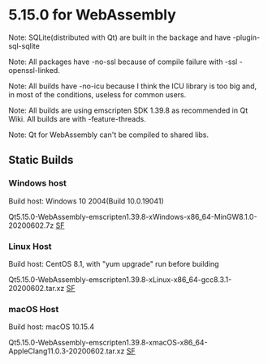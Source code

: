 # 5.15.0 for WebAssembly

Note: SQLite(distributed with Qt) are built in the backage and have -plugin-sql-sqlite

Note: All packages have -no-ssl because of compile failure with -ssl -openssl-linked.

Note: All builds have -no-icu because I think the ICU library is too big and, in most of the conditions, useless for common users.

Note: All builds are using emscripten SDK 1.39.8 as recommended in Qt Wiki. All builds are with -feature-threads.

Note: Qt for WebAssembly can't be compiled to shared libs.

## Static Builds

### Windows host

Build host: Windows 10 2004(Build 10.0.19041)

Qt5.15.0-WebAssembly-emscripten1.39.8-xWindows-x86_64-MinGW8.1.0-20200602.7z [SF](https://sourceforge.net/projects/fsu0413-qtbuilds/files/Qt5.15/WebAssembly/Qt5.15.0-WebAssembly-emscripten1.39.8-xWindows-x86_64-MinGW8.1.0-20200602.7z)

### Linux Host

Build host: CentOS 8.1, with "yum upgrade" run before building

Qt5.15.0-WebAssembly-emscripten1.39.8-xLinux-x86_64-gcc8.3.1-20200602.tar.xz [SF](https://sourceforge.net/projects/fsu0413-qtbuilds/files/Qt5.15/WebAssembly/Qt5.15.0-WebAssembly-emscripten1.39.8-xLinux-x86_64-gcc8.3.1-20200602.tar.xz)

### macOS Host

Build host: macOS 10.15.4

Qt5.15.0-WebAssembly-emscripten1.39.8-xmacOS-x86_64-AppleClang11.0.3-20200602.tar.xz [SF](https://sourceforge.net/projects/fsu0413-qtbuilds/files/Qt5.15/WebAssembly/Qt5.15.0-WebAssembly-emscripten1.39.8-xmacOS-x86_64-AppleClang11.0.3-20200602.tar.xz)
